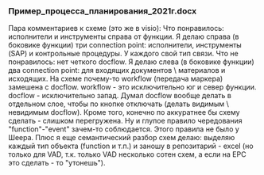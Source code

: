 ### Пример_процесса_планирования_2021г.docx
Пара комментариев к схеме (это же в visio): 
Что понравилось: исполнители и инструменты справа от функции. Я делаю справа (в боковике функции) три connection point: исполнители, инструменты (SAP) и контрольные процедуры. У каждого свой тип связи.
Что не понравилось: нет четкого docflow. Я делаю слева (в боковике функции) два connection point: для входящих документов \ материалов и исходящих. На схеме почему-то workflow (передача маркера) замешена с docflow.  workflow - это исключительно юг и север функции. docflow  - исключительно запад. 
Думал docflow вообще делать в отдельном слое, чтобы по кнопке отключать (делать видимым \ невидимым docflow).  Кроме того, конечно по аккуратнее бы схему сделать - слишком перегружена. 
Ну и глупое правило чередования "function"-"event" зачем-то соблюдается. Этого правила не было у Шеера.  Плюс я еще семантический разбор схем делаю: выделяю каждый тип объекта (function и т.п.) и заношу в репозитарий - excel (но только для VAD, т.к. только VAD несколько сотен схем, а если на ЕРС это сделать - то "утонешь"). 
